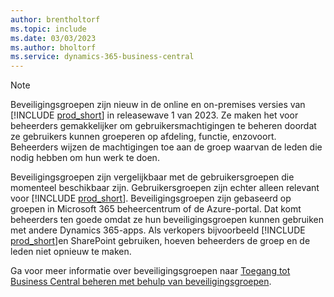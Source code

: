 ```yaml
---
author: brentholtorf
ms.topic: include
ms.date: 03/03/2023
ms.author: bholtorf
ms.service: dynamics-365-business-central
---
```


> [!NOTE]
> Beveiligingsgroepen zijn nieuw in de online en on-premises versies van [!INCLUDE [prod_short](prod_short.md)] in releasewave 1 van 2023. Ze maken het voor beheerders gemakkelijker om gebruikersmachtigingen te beheren doordat ze gebruikers kunnen groeperen op afdeling, functie, enzovoort. Beheerders wijzen de machtigingen toe aan de groep waarvan de leden die nodig hebben om hun werk te doen.
>
> Beveiligingsgroepen zijn vergelijkbaar met de gebruikersgroepen die momenteel beschikbaar zijn. Gebruikersgroepen zijn echter alleen relevant voor [!INCLUDE [prod_short](prod_short.md)]. Beveiligingsgroepen zijn gebaseerd op groepen in Microsoft 365 beheercentrum of de Azure-portal. Dat komt beheerders ten goede omdat ze hun beveiligingsgroepen kunnen gebruiken met andere Dynamics 365-apps. Als verkopers bijvoorbeeld [!INCLUDE [prod_short](prod_short.md)]en SharePoint gebruiken, hoeven beheerders de groep en de leden niet opnieuw te maken.
>
> Ga voor meer informatie over beveiligingsgroepen naar [Toegang tot Business Central beheren met behulp van beveiligingsgroepen](../ui-security-groups.md).